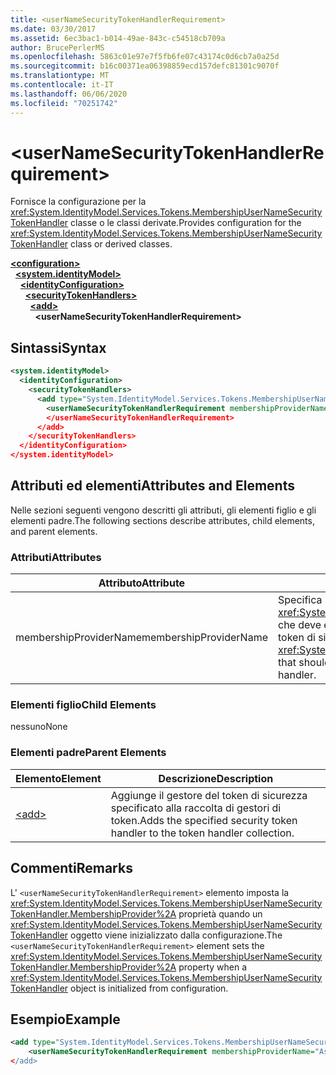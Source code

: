 ```yaml
---
title: <userNameSecurityTokenHandlerRequirement>
ms.date: 03/30/2017
ms.assetid: 6ec3bac1-b014-49ae-843c-c54518cb709a
author: BrucePerlerMS
ms.openlocfilehash: 5863c01e97e7f5fb6fe07c43174c0d6cb7a0a25d
ms.sourcegitcommit: b16c00371ea06398859ecd157defc81301c9070f
ms.translationtype: MT
ms.contentlocale: it-IT
ms.lasthandoff: 06/06/2020
ms.locfileid: "70251742"
---
```

# \<userNameSecurityTokenHandlerRequirement>
<span data-ttu-id="2ebb2-101">Fornisce la configurazione per la <xref:System.IdentityModel.Services.Tokens.MembershipUserNameSecurityTokenHandler> classe o le classi derivate.</span><span class="sxs-lookup"><span data-stu-id="2ebb2-101">Provides configuration for the <xref:System.IdentityModel.Services.Tokens.MembershipUserNameSecurityTokenHandler> class or derived classes.</span></span>  
  
[**\<configuration>**](../configuration-element.md)\
&nbsp;&nbsp;[**\<system.identityModel>**](system-identitymodel.md)\
&nbsp;&nbsp;&nbsp;&nbsp;[**\<identityConfiguration>**](identityconfiguration.md)\
&nbsp;&nbsp;&nbsp;&nbsp;&nbsp;&nbsp;[**\<securityTokenHandlers>**](securitytokenhandlers.md)\
&nbsp;&nbsp;&nbsp;&nbsp;&nbsp;&nbsp;&nbsp;&nbsp;[**\<add>**](add.md)\
&nbsp;&nbsp;&nbsp;&nbsp;&nbsp;&nbsp;&nbsp;&nbsp;&nbsp;&nbsp;**\<userNameSecurityTokenHandlerRequirement>**  
  
## <a name="syntax"></a><span data-ttu-id="2ebb2-102">Sintassi</span><span class="sxs-lookup"><span data-stu-id="2ebb2-102">Syntax</span></span>  
  
```xml  
<system.identityModel>  
  <identityConfiguration>  
    <securityTokenHandlers>  
      <add type="System.IdentityModel.Services.Tokens.MembershipUserNameSecurityTokenHandler, System.IdentityModel.Services">  
        <userNameSecurityTokenHandlerRequirement membershipProviderName=xs:string >  
        </userNameSecurityTokenHandlerRequirement>  
      </add>  
    </securityTokenHandlers>  
  </identityConfiguration>  
</system.identityModel>  
```  
  
## <a name="attributes-and-elements"></a><span data-ttu-id="2ebb2-103">Attributi ed elementi</span><span class="sxs-lookup"><span data-stu-id="2ebb2-103">Attributes and Elements</span></span>  
 <span data-ttu-id="2ebb2-104">Nelle sezioni seguenti vengono descritti gli attributi, gli elementi figlio e gli elementi padre.</span><span class="sxs-lookup"><span data-stu-id="2ebb2-104">The following sections describe attributes, child elements, and parent elements.</span></span>  
  
### <a name="attributes"></a><span data-ttu-id="2ebb2-105">Attributi</span><span class="sxs-lookup"><span data-stu-id="2ebb2-105">Attributes</span></span>  
  
|<span data-ttu-id="2ebb2-106">Attributo</span><span class="sxs-lookup"><span data-stu-id="2ebb2-106">Attribute</span></span>|<span data-ttu-id="2ebb2-107">Descrizione</span><span class="sxs-lookup"><span data-stu-id="2ebb2-107">Description</span></span>|  
|---------------|-----------------|  
|<span data-ttu-id="2ebb2-108">membershipProviderName</span><span class="sxs-lookup"><span data-stu-id="2ebb2-108">membershipProviderName</span></span>|<span data-ttu-id="2ebb2-109">Specifica l'oggetto <xref:System.Web.Security.MembershipProvider> che deve essere utilizzato dal gestore del token di sicurezza.</span><span class="sxs-lookup"><span data-stu-id="2ebb2-109">Specifies the <xref:System.Web.Security.MembershipProvider> that should be used by the security token handler.</span></span>|  
  
### <a name="child-elements"></a><span data-ttu-id="2ebb2-110">Elementi figlio</span><span class="sxs-lookup"><span data-stu-id="2ebb2-110">Child Elements</span></span>  
 <span data-ttu-id="2ebb2-111">nessuno</span><span class="sxs-lookup"><span data-stu-id="2ebb2-111">None</span></span>  
  
### <a name="parent-elements"></a><span data-ttu-id="2ebb2-112">Elementi padre</span><span class="sxs-lookup"><span data-stu-id="2ebb2-112">Parent Elements</span></span>  
  
|<span data-ttu-id="2ebb2-113">Elemento</span><span class="sxs-lookup"><span data-stu-id="2ebb2-113">Element</span></span>|<span data-ttu-id="2ebb2-114">Descrizione</span><span class="sxs-lookup"><span data-stu-id="2ebb2-114">Description</span></span>|  
|-------------|-----------------|  
|[\<add>](add.md)|<span data-ttu-id="2ebb2-115">Aggiunge il gestore del token di sicurezza specificato alla raccolta di gestori di token.</span><span class="sxs-lookup"><span data-stu-id="2ebb2-115">Adds the specified security token handler to the token handler collection.</span></span>|  
  
## <a name="remarks"></a><span data-ttu-id="2ebb2-116">Commenti</span><span class="sxs-lookup"><span data-stu-id="2ebb2-116">Remarks</span></span>  
 <span data-ttu-id="2ebb2-117">L' `<userNameSecurityTokenHandlerRequirement>` elemento imposta la <xref:System.IdentityModel.Services.Tokens.MembershipUserNameSecurityTokenHandler.MembershipProvider%2A> proprietà quando un <xref:System.IdentityModel.Services.Tokens.MembershipUserNameSecurityTokenHandler> oggetto viene inizializzato dalla configurazione.</span><span class="sxs-lookup"><span data-stu-id="2ebb2-117">The `<userNameSecurityTokenHandlerRequirement>` element sets the <xref:System.IdentityModel.Services.Tokens.MembershipUserNameSecurityTokenHandler.MembershipProvider%2A> property when a <xref:System.IdentityModel.Services.Tokens.MembershipUserNameSecurityTokenHandler> object is initialized from configuration.</span></span>  
  
## <a name="example"></a><span data-ttu-id="2ebb2-118">Esempio</span><span class="sxs-lookup"><span data-stu-id="2ebb2-118">Example</span></span>  
  
```xml  
<add type="System.IdentityModel.Services.Tokens.MembershipUserNameSecurityTokenHandler, System.IdentityModel.Services">  
    <userNameSecurityTokenHandlerRequirement membershipProviderName="AspNetSqlProvider/>  
</add>  
```
